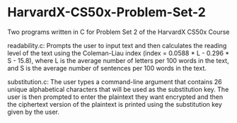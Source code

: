 # HarvardX-CS50x-Problem-Set-2
Two programs written in C for Problem Set 2 of the HarvardX CS50x Course

readability.c: Prompts the user to input text and then calculates the reading level of the text using the Coleman-Liau index (index = 0.0588 * L - 0.296 * S - 15.8), where L is the average number of letters per 100 words in the text, and S is the average number of sentences per 100 words in the text.

substitution.c: The user types a command-line argument that contains 26 unique alphabetical characters that will be used as the substitution key. The user is then prompted to enter the plaintext they want encrypted and then the ciphertext version of the plaintext is printed using the substitution key given by the user.
